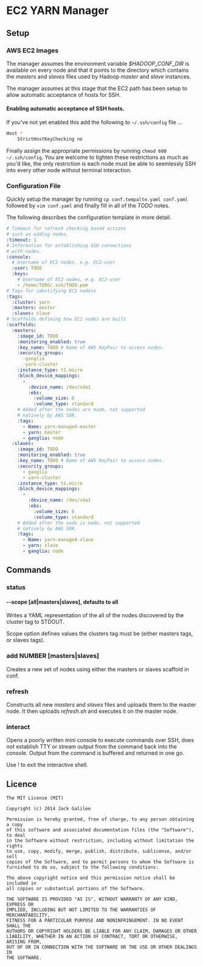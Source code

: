 # EC2 YARN Manager

## Setup

### AWS EC2 Images

The manager assumes the environment variable *$HADOOP_CONF_DIR* is available on every node
and that it points to the directory which contains the _masters_ and _slaves_ files used
by Hadoop *master* and *slave* instances.

The manager assumes at this stage that the EC2 path has been setup to allow automatic acceptance
of hosts for SSH.

#### Enabling automatic acceptance of SSH hosts.

If you've not yet enabled this add the following to `~/.ssh/config` file ...

```bash
Host *
    StrictHostKeyChecking no
```

Finally assign the appropriate permissions by running `chmod 600 ~/.ssh/config`. You are welcome
to tighten these restrictions as much as you'd like, the only restriction is each node must be
able to seemlessly SSH into every other node without terminal interaction. 

### Configuration File

Quickly setup the manager by running `cp conf.tempalte.yaml conf.yaml`
followed by `vim conf.yaml` and finally fill in all of the _TODO_ notes.

The following describes the configuration template in more detail.  

```yaml
# Timeout for refresh checking based actions
# such as adding nodes.
:timeout: 1
# Information for establishing SSH connections
# with nodes.
:console:
  # Username of EC2 nodes, e.g. EC2-user
  :user: TODO
  :keys:
    # Username of EC2 nodes, e.g. EC2-user
    - /home/TODO/.ssh/TODO.pem
# Tags for identifying EC2 nodess
:tags:
  :cluster: yarn
  :masters: master
  :slaves: slave
# Scaffolds defining how EC2 nodes are built
:scaffolds:
  :masters:
    :image_id: TODO
    :monitoring_enabled: true
    :key_name: TODO # Name of AWS KeyPair to access nodes.
    :security_groups:
      -ganglia
      -yarn-cluster
    :instance_type: t1.micro
    :block_device_mappings:
      -
        :device_name: /dev/sda1
        :ebs:
          :volume_size: 6
          :volume_type: standard
    # Added after the nodes are made, not supported
    # natively by AWS SDK.
    :tags:
      - Name: yarn-managed-master
      - yarn: master
      - ganglia: node
  :slaves:
    :image_id: TODO
    :monitoring_enabled: true
    :key_name: TODO # Name of AWS KeyPair to access nodes.
    :security_groups:
      - ganglia
      - yarn-cluster
    :instance_type: t1.micro
    :block_device_mappings:
      -
        :device_name: /dev/sda1
        :ebs:
          :volume_size: 6
          :volume_type: standard
    # Added after the node is made, not supported
    # natively by AWS SDK.
    :tags:
      - Name: yarn-managed-slave
      - yarn: slave
      - ganglia: node
```

## Commands

### status
#### --scope [all|masters|slaves], defaults to all

Writes a YAML representation of the all of the nodes discovered by the cluster tag to STDOUT.

Scope option defines values the clusters tag must be (either masters tags, or slaves tags).

### add NUMBER [masters|slaves]

Creates a new set of nodes using either the masters or slaves scaffold in conf.

### refresh

Constructs all new _masters_ and _slaves_ files and uploads them to the master node.
It then uploads _refresh.sh_ and executes it on the master node. 

### interact

Opens a poorly written mini console to execute commands over SSH, does not establish TTY or
stream output from the command back into the console. Output from the command is buffered
and returned in one go.

Use ! to exit the interactive shell.


## Licence

```
The MIT License (MIT)

Copyright (c) 2014 Jack Galilee

Permission is hereby granted, free of charge, to any person obtaining a copy
of this software and associated documentation files (the "Software"), to deal
in the Software without restriction, including without limitation the rights
to use, copy, modify, merge, publish, distribute, sublicense, and/or sell
copies of the Software, and to permit persons to whom the Software is
furnished to do so, subject to the following conditions:

The above copyright notice and this permission notice shall be included in
all copies or substantial portions of the Software.

THE SOFTWARE IS PROVIDED "AS IS", WITHOUT WARRANTY OF ANY KIND, EXPRESS OR
IMPLIED, INCLUDING BUT NOT LIMITED TO THE WARRANTIES OF MERCHANTABILITY,
FITNESS FOR A PARTICULAR PURPOSE AND NONINFRINGEMENT. IN NO EVENT SHALL THE
AUTHORS OR COPYRIGHT HOLDERS BE LIABLE FOR ANY CLAIM, DAMAGES OR OTHER
LIABILITY, WHETHER IN AN ACTION OF CONTRACT, TORT OR OTHERWISE, ARISING FROM,
OUT OF OR IN CONNECTION WITH THE SOFTWARE OR THE USE OR OTHER DEALINGS IN
THE SOFTWARE.
```